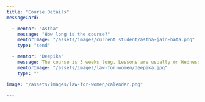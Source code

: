 ```yaml
---
title: "Course Details"
messageCard:

  - mentor: "Astha"
    message: "How long is the course?"
    mentorImage: "/assets/images/current_student/astha-jain-hata.png"
    type: "send"

  - mentor: "Deepika"
    message: The course is 3 weeks long. Lessons are usually on Wednesday and Friday at 15:30.
    mentorImage: "/assets/images/law-for-women/deepika.jpg"
    type: ""

image: "/assets/images/law-for-women/calender.png"

---
```


